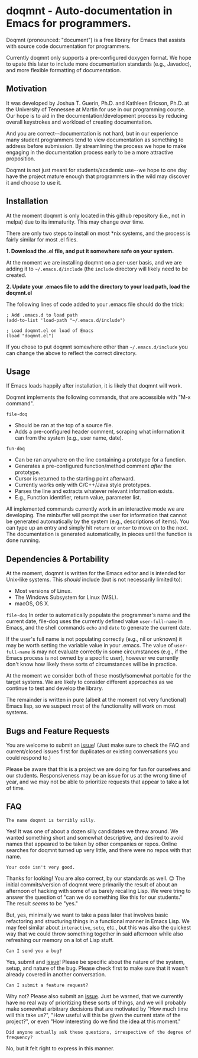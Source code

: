 # doqmnt - Auto-documentation in Emacs for programmers.
Doqmnt (pronounced: "document") is a free library for Emacs that assists with source code documentation for programmers.

Currently doqmnt only supports a pre-configured doxygen format. We hope to upate this later to include more documentation standards (e.g., Javadoc), and more flexible formatting of documentation.

## Motivation
It was developed by Joshua T. Guerin, Ph.D. and Kathleen Ericson, Ph.D. at the University of Tennessee at Martin for use in our programming course. Our hope is to aid in the documentation/development process by reducing overall keystrokes and workload of creating documentation.

And you are correct--documentation is not hard, but in our experience many student programmers tend to view documentation as something to address before submission. By streamlining the process we hope to make engaging in the documentation process early to be a more attractive proposition.

Doqmnt is not just meant for students/academic use--we hope to one day have the project mature enough that programmers in the wild may discover it and choose to use it.

## Installation
At the moment doqmnt is only located in this github repository (i.e., not in melpa) due to its immaturity. This may change over time.

There are only two steps to install on most *nix systems, and the process is fairly similar for most .el files.

**1. Download the .el file, and put it somewhere safe on your system.**

At the moment we are installing doqmnt on a per-user basis, and we are adding it to `~/.emacs.d/include` (the `include` directory will likely need to be created.

**2. Update your .emacs file to add the directory to your load path, load the doqmnt.el**

The following lines of code added to your .emacs file should do the trick:

```
; Add .emacs.d to load path
(add-to-list 'load-path "~/.emacs.d/include")

; Load doqmnt.el on load of Emacs
(load "doqmnt.el")
```

If you chose to put doqmnt somewhere other than `~/.emacs.d/include` you can change the above to reflect the correct directory.

## Usage
If Emacs loads happily after installation, it is likely that doqmnt will work.

Doqmnt implements the following commands, that are accessible with "M-x command".

`file-doq`
- Should be ran at the top of a source file.
- Adds a pre-configured header comment, scraping what information it can from the system (e.g., user name, date).

`fun-doq`
- Can be ran anywhere on the line containing a prototype for a function.
- Generates a pre-configured function/method comment *after* the prototype.
- Cursor is returned to the starting point afterward.
- Currently works only with C/C++/Java style prototypes.
- Parses the line and extracts whatever relevant information exists.
 - E.g., Function identifier, return value, parameter list.

All implemented commands currently work in an interactive mode we are developing. The minbuffer will prompt the user for information that cannot be generated automatically by the system (e.g., descriptions of items). You can type up an entry and simply hit `return` or `enter` to move on to the next. The documentation is generated automatically, in pieces until the function is done running.

## Dependencies & Portability
At the moment, doqmnt is written for the Emacs editor and is intended for Unix-like systems. This *should* include (but is not necessarily limited to):
- Most versions of Linux.
- The Windows Subsystem for Linux (WSL).
- macOS, OS X.

`file-doq`
In order to automatically populate the programmer's name and the current date, file-doq uses the currently defined value `user-full-name` in Emacs, and the shell commands `echo` and `date` to generate the current date.

If the user's full name is not populating correctly (e.g., nil or unknown) it may be worth setting the variable value in your .emacs. The value of `user-full-name` is may not evaluate correctly in some circumstances (e.g., if the Emacs process is not owned by a specific user), however we currently don't know how likely these sorts of circumstances will be in practice.

At the moment we consider both of these mostly/somewhat portable for the target systems. We are likely to consider different approaches as we continue to test and develop the library.

The remainder is written in pure (albeit at the moment not very functional) Emacs lisp, so we suspect most of the functionality will work on most systems.

## Bugs and Feature Requests

You are welcome to submit an [issue](https://github.com/joshuaguerin/doqmnt/issues)! (Just make sure to check the FAQ and current/closed issues first for duplicates or existing conversations you could respond to.)

Please be aware that this is a project we are doing for fun for ourselves and our students. Responsiveness may be an issue for us at the wrong time of year, and we may not be able to prioritize requests that appear to take a lot of time.


## FAQ

```The name doqmnt is terribly silly.```

Yes! It was one of about a dozen silly candidates we threw around. We wanted something short and somewhat descriptive, and desired to avoid names that appeared to be taken by other companies or repos. Online searches for doqmnt turned up very little, and there were no repos with that name.


```Your code isn't very good.```

Thanks for looking! You are also correct, by our standards as well. :wink: The initial commits/version of doqmnt were primarily the result of about an afternoon of hacking with some of us barely recalling Lisp. We were tring to answer the question of "can we do something like this for our students." The result *seems* to be "yes."

But, yes, minimally we want to take a pass later that involves basic refactoring and structuring things in a functional manner in Emacs Lisp. We may feel similar about `interactive`, `setq`, etc., but this was also the quickest way that we could throw something together in said afternoon while also refreshing our memory on a lot of Lisp stuff.

```Can I send you a bug?```

Yes, submit and [issue](https://github.com/joshuaguerin/doqmnt/issues)! Please be specific about the nature of the system, setup, and nature of the bug. Please check first to make sure that it wasn't already covered in another conversation.

```Can I submit a feature request?```

Why not? Please also submit an [issue](https://github.com/joshuaguerin/doqmnt/issues). Just be warned, that we currently have no real way of prioritizing these sorts of things, and we will probably make somewhat arbitrary decisions that are motivated by "How much time will this take us?", "How useful will this be given the current state of the project?", or even "How interesting do we find the idea at this moment."

```Did anyone actually ask these questions, irrespective of the degree of frequency?```

No, but it felt right to express in this manner.

